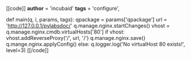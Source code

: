 [[code]]
__author__ = 'incubaid'
__tags__   = 'configure',

def main(q, i, params, tags):
    qpackage = params['qpackage']
    url = 'http://127.0.0.1/pylabsdoc/'
    q.manage.nginx.startChanges()
    vhost = q.manage.nginx.cmdb.virtualHosts['80']
    if vhost:
        vhost.addReverseProxy('/', url, '/')
        q.manage.nginx.save()
        q.mange.nginx.applyConfig()
    else:
        q.logger.log('No virtualHost 80 exists!', level=3)
[[/code]]